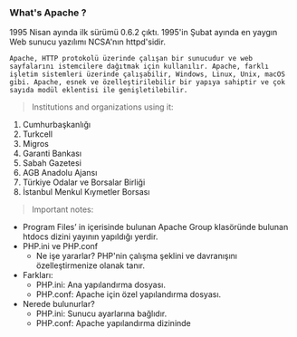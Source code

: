 ### What's Apache ?
1995 Nisan ayında ilk sürümü 0.6.2 çıktı. 1995'in Şubat ayında en yaygın Web sunucu yazılımı NCSA'nın httpd'sidir.

```
Apache, HTTP protokolü üzerinde çalışan bir sunucudur ve web sayfalarını istemcilere dağıtmak için kullanılır. Apache, farklı işletim sistemleri üzerinde çalışabilir, Windows, Linux, Unix, macOS gibi. Apache, esnek ve özelleştirilebilir bir yapıya sahiptir ve çok sayıda modül eklentisi ile genişletilebilir.
```

> Institutions and organizations using it:
1. Cumhurbaşkanlığı
2. Turkcell 
3. Migros 
4. Garanti Bankası
5. Sabah Gazetesi 
6. AGB Anadolu Ajansı
7. Türkiye Odalar ve Borsalar Birliği 
8. İstanbul Menkul Kıymetler Borsası

> Important notes:
- Program Files’ in içerisinde bulunan Apache Group klasöründe bulunan htdocs dizini yayının yapıldığı yerdir.
- PHP.ini ve PHP.conf
    - Ne işe yararlar? PHP'nin çalışma şeklini ve davranışını özelleştirmenize olanak tanır.
- Farkları:
    - PHP.ini: Ana yapılandırma dosyası.
    - PHP.conf: Apache için özel yapılandırma dosyası.
- Nerede bulunurlar?
    - PHP.ini: Sunucu ayarlarına bağlıdır.
    - PHP.conf: Apache yapılandırma dizininde
